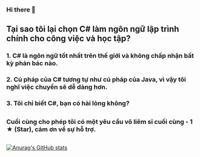 ### Hi there 👋
##

## Tại sao tôi lại chọn C# làm ngôn ngữ lập trình chính cho công việc và học tập?
### 1. C# là ngôn ngữ tốt nhất trên thế giới và không chấp nhận bất kỳ phản bác nào.
### 2. Cú pháp của C# tương tự như cú pháp của Java, vì vậy tôi nghĩ việc chuyển sẽ dễ dàng hơn.
### 3. Tôi chỉ biết C#, bạn có hài lòng không?
##

### Cuối cùng cho phép tôi có một yêu cầu vô liêm sỉ cuối cùng - 1 ★ (Star), cảm ơn về sự hỗ trợ.
##
[![Anurag's GitHub stats](https://github-readme-stats.vercel.app/api?username=nhatnhanchiha)](https://github.com/anuraghazra/github-readme-stats)
